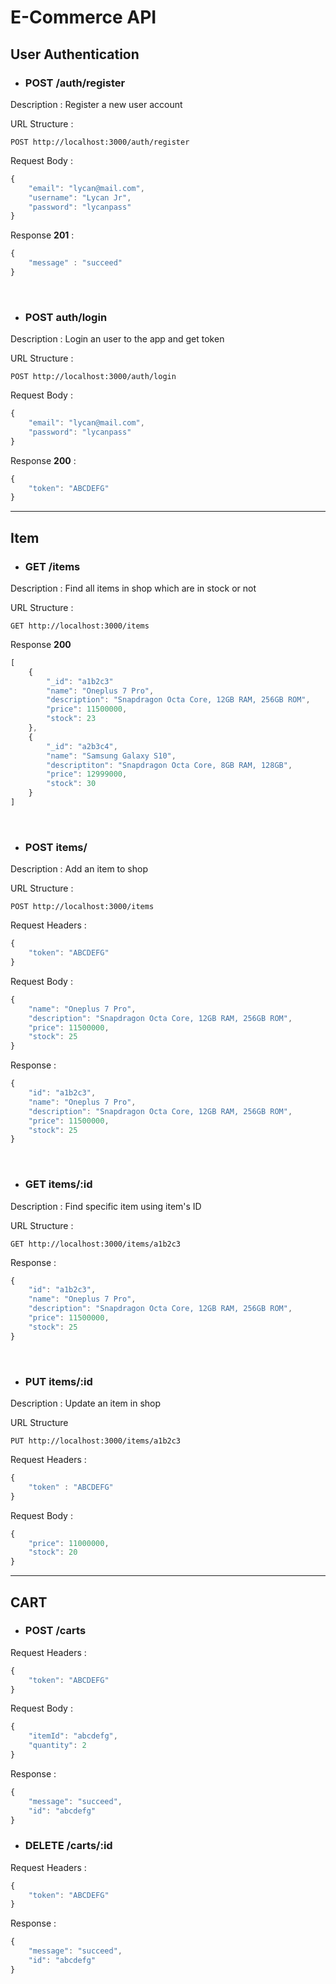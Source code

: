 # E-Commerce API

## User Authentication

* ### POST **/auth/register**

Description : Register a new user account <br>

URL Structure :

    POST http://localhost:3000/auth/register

Request Body :

```js
{
    "email": "lycan@mail.com",
    "username": "Lycan Jr",
    "password": "lycanpass"
}
```

Response **201** :

```js
{
    "message" : "succeed"
}
```

<br>

* ### POST **auth/login**

Description : Login an user to the app and get token

URL Structure :

    POST http://localhost:3000/auth/login

Request Body : 

```js
{
    "email": "lycan@mail.com",
    "password": "lycanpass"
}
```

Response **200** : 

```js
{
    "token": "ABCDEFG"
}
```

***

## Item

* ### GET **/items**

Description : Find all items in shop which are in stock or not

URL Structure :

    GET http://localhost:3000/items

Response **200**

```js
[
    {
        "_id": "a1b2c3"
        "name": "Oneplus 7 Pro",
        "description": "Snapdragon Octa Core, 12GB RAM, 256GB ROM",
        "price": 11500000,
        "stock": 23
    },
    {
        "_id": "a2b3c4",
        "name": "Samsung Galaxy S10",
        "descriptiton": "Snapdragon Octa Core, 8GB RAM, 128GB",
        "price": 12999000,
        "stock": 30
    }
]
```

<br>

* ### POST **items/**

Description : Add an item to shop

URL Structure : 

    POST http://localhost:3000/items

Request Headers : 

```js
{
    "token": "ABCDEFG"
}
```

Request Body : 

```js
{
    "name": "Oneplus 7 Pro",
    "description": "Snapdragon Octa Core, 12GB RAM, 256GB ROM",
    "price": 11500000,
    "stock": 25
}
```

Response : 

```js
{
    "id": "a1b2c3",
    "name": "Oneplus 7 Pro",
    "description": "Snapdragon Octa Core, 12GB RAM, 256GB ROM",
    "price": 11500000,
    "stock": 25
}
```

<br>

* ### GET **items/:id**

Description : Find specific item using item's ID

URL Structure : 

    GET http://localhost:3000/items/a1b2c3

Response : 

```js
{
    "id": "a1b2c3",
    "name": "Oneplus 7 Pro",
    "description": "Snapdragon Octa Core, 12GB RAM, 256GB ROM",
    "price": 11500000,
    "stock": 25
}
```

<br>

* ### PUT **items/:id**

Description : Update an item in shop

URL Structure

    PUT http://localhost:3000/items/a1b2c3

Request Headers :

```js
{
    "token" : "ABCDEFG"
}
```

Request Body : 
```js
{
    "price": 11000000,
    "stock": 20
}
```

***

## CART

* ### POST **/carts**

Request Headers : 

```js
{
    "token": "ABCDEFG"
}
```

Request Body : 

```js
{
    "itemId": "abcdefg",
    "quantity": 2
}
```

Response : 

```js
{
    "message": "succeed",
    "id": "abcdefg"
}
```

* ### DELETE **/carts/:id**

Request Headers : 

```js
{
    "token": "ABCDEFG"
}
```

Response : 

```js
{
    "message": "succeed",
    "id": "abcdefg"
}
```